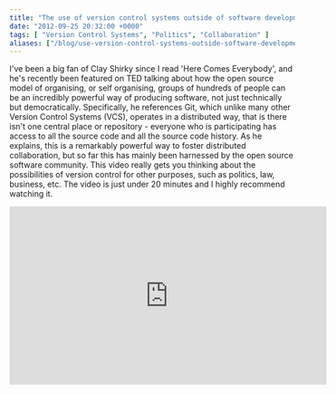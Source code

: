 ```yaml
---
title: "The use of version control systems outside of software development"
date: "2012-09-25 20:32:00 +0000"
tags: [ "Version Control Systems", "Politics", "Collaboration" ]
aliases: ["/blog/use-version-control-systems-outside-software-development"]
---
```

I've been a big fan of Clay Shirky since I read 'Here Comes Everybody', and he's recently been featured on TED talking about how the open source model of organising, or self organising, groups of hundreds of people can be an incredibly powerful way of producing software, not just technically but democratically. Specifically, he references Git, which unlike many other Version Control Systems (VCS), operates in a distributed way, that is there isn't one central place or repository - everyone who is participating has access to all the source code and all the source code history. As he explains, this is a remarkably powerful way to foster distributed collaboration, but so far this has mainly been harnessed by the open source software community. This video really gets you thinking about the possibilities of version control for other purposes, such as politics, law, business, etc. The video is just under 20 minutes and I highly recommend watching it.

<iframe width="560" height="315" src="https://www.youtube.com/embed/CEN4XNth61o" frameborder="0" allowfullscreen></iframe>